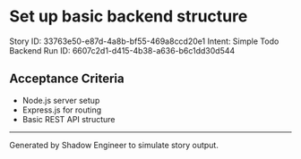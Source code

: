 # Set up basic backend structure

Story ID: 33763e50-e87d-4a8b-bf55-469a8ccd20e1
Intent: Simple Todo Backend
Run ID: 6607c2d1-d415-4b38-a636-b6c1dd30d544

## Acceptance Criteria
- Node.js server setup
- Express.js for routing
- Basic REST API structure

---
Generated by Shadow Engineer to simulate story output.
